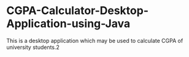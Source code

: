 # CGPA-Calculator-Desktop-Application-using-Java
This is a desktop application which may be used to calculate CGPA of university students.2
